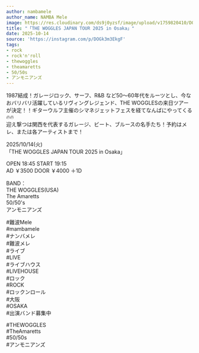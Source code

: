```yaml
---
author: nambamele
author_name: NAMBA Mele
image: https://res.cloudinary.com/ds9j0yzsf/image/upload/v1759820410/DOGk3m3EkgF.jpg
title: "「THE WOGGLES JAPAN TOUR 2025 in Osaka」"
date: 2025-10-14
source: 'https://instagram.com/p/DOGk3m3EkgF'
tags:
- rock
- rock'n'roll
- thewoggles
- theamaretts
- 50/50s
- アンモニアンズ
---
```

1987結成！ガレージロック、サーフ、R&B など50〜60年代をルーツとし、今なおバリバリ活躍しているリヴィングレジェンド、THE WOGGLESの来日ツアーが決定！！ギターウルフ主催のシマネジェットフェスを経てなんばにやってくる🔥🔥<br>
迎え撃つは関西を代表するガレージ、ビート、ブルースの名手たち！予約はメレ、または各アーティストまで！

2025/10/14(火)<br>
「THE WOGGLES JAPAN TOUR 2025 in Osaka」

OPEN 18:45 START 19:15<br>
AD ￥3500 DOOR ￥4000 ＋1D

BAND：<br>
THE WOGGLES(USA)<br>
The Amaretts<br>
50/50's<br>
アンモニアンズ

#難波Mele<br>
#mambamele<br>
#ナンバメレ<br>
#難波メレ<br>
#ライブ<br>
#LIVE<br>
#ライブハウス<br>
#LIVEHOUSE<br>
#ロック<br>
#ROCK<br>
#ロックンロール<br>
#大阪<br>
#OSAKA<br>
#出演バンド募集中

#THEWOGGLES<br>
#TheAmaretts<br>
#50/50s<br>
#アンモニアンズ